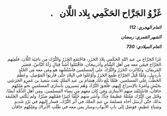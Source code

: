 <h1 dir="rtl">غَزْوُ الجَرَّاح الحَكَمِي بِلاد اللَّان 
  .</h1>

<h5 dir="rtl">العام الهجري:  112

الشهر القمري: رمضان

العام الميلادي: 730</h5>

<p dir="rtl">غَزَا الجَرَّاح بن عبدِ الله الحَكَمي بِلادَ الخَزَر، فاجْتَمَع الخَزَرُ والتُّرْك مِن ناحِيَة اللَّان، فلَقِيَهم الجَرَّاح فيمَن معه مِن أَهلِ الشَّام وأذربيجان، فاقْتَتَلوا أَشَدَّ قِتالٍ رَآهُ النَّاسُ، فصَبَر الفَريقان، وتَكاثَرَت الخَزَرُ والتُّرْكُ على المسلمين فاسْتُشْهِد هو ومَن معه مِن الجُنْدِ بأردبيل، ولمَّا قُتِلَ الجَرَّاح طَمِعَ الخَزَرُ وأَوْغَلوا في البِلادِ حتَّى قاربوا المَوْصِل، وعَظُمَ الخَطْبُ على المسلمين. فلمَّا بَلَغ ذلك هِشامَ بن عبدِ الملك بَعَث سَعيدَ بن عَمرٍو الحَرَشِي بجَيْشٍ وأَمَرَهُ بالإسراعِ إليهم، فلَحِقَ التُّرْكَ وَهُم يَسيرون بأَسارَى المسلمين نحو مَلِكِهم خاقان، فاسْتَنْقَذ منهم الأَسارَى ومَن كان معهم مِن نِساء المسلمين، ومِن أَهلِ الذِّمَّةِ أيضًا، وقَتَل مِن التُّرْك مَقْتَلَةً عَظيمَةً جِدًّا، وأَسَر منهم خَلْقًا كثيرًا فقَتَلهم صَبْرًا، ولم يَكْتَفِ الخَليفَة بذلك حتَّى أَرسَل أخاه مَسلمَةَ بن عبدِ الملك في أَثَر التُّرْك، فسار إليهم في بَرْدٍ شَديدٍ وشِتاءٍ عَظيمٍ، فوَصَل إلى بابِ الأَبوابِ،وسار بمن معه في طَلَبِ الأَتراك ومَلِكِهم خاقان.</p></br>
